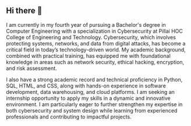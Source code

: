 ## Hi there 👋

I am currently in my fourth year of pursuing a Bachelor's degree in Computer Engineering with a specialization in Cybersecurity at Pillai HOC College of Engineering and Technology. Cybersecurity, which involves protecting systems, networks, and data from digital attacks, has become a critical field in today’s technology-driven world. My academic background, combined with practical training, has equipped me with foundational knowledge in areas such as network security, ethical hacking, encryption, and risk assessment.

I also have a strong academic record and technical proficiency in Python, SQL, HTML, and CSS, along with hands-on experience in software development, data warehousing, and cloud platforms. I am seeking an internship opportunity to apply my skills in a dynamic and innovative environment. I am particularly eager to further strengthen my expertise in both cybersecurity and system design while learning from experienced professionals and contributing to impactful projects.
